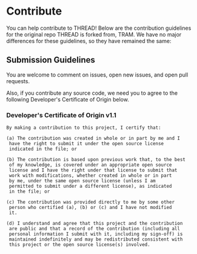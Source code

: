 <!-- NOTICE: As required by the Apache License v2.0, this notice is to state this file has been modified by Arachne Digital -->

# Contribute
You can help contribute to THREAD! Below are the contribution guidelines for the original repo THREAD is forked from, TRAM. We have no major differences for these guidelines, so they have remained the same:

## Submission Guidelines

You are welcome to comment on issues, open new issues, and open pull requests.

Also, if you contribute any source code, we need you to agree to the following Developer's Certificate of Origin below.


### Developer's Certificate of Origin v1.1

```
By making a contribution to this project, I certify that:

(a) The contribution was created in whole or in part by me and I
 have the right to submit it under the open source license
 indicated in the file; or

(b) The contribution is based upon previous work that, to the best
 of my knowledge, is covered under an appropriate open source
 license and I have the right under that license to submit that
 work with modifications, whether created in whole or in part
 by me, under the same open source license (unless I am
 permitted to submit under a different license), as indicated
 in the file; or

(c) The contribution was provided directly to me by some other
 person who certified (a), (b) or (c) and I have not modified
 it.

(d) I understand and agree that this project and the contribution
 are public and that a record of the contribution (including all
 personal information I submit with it, including my sign-off) is
 maintained indefinitely and may be redistributed consistent with
 this project or the open source license(s) involved.
```

